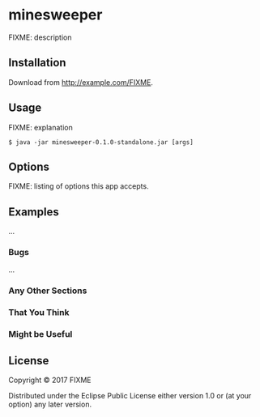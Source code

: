 # minesweeper

FIXME: description

## Installation

Download from http://example.com/FIXME.

## Usage

FIXME: explanation

    $ java -jar minesweeper-0.1.0-standalone.jar [args]

## Options

FIXME: listing of options this app accepts.

## Examples

...

### Bugs

...

### Any Other Sections
### That You Think
### Might be Useful

## License

Copyright © 2017 FIXME

Distributed under the Eclipse Public License either version 1.0 or (at
your option) any later version.
